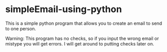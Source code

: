 # simpleEmail-using-python
This is a simple python program that allows you to create an email to send to one person.

Warning: This program has no checks, so if you input the wrong email or mistype you will get errors. I will get around to putting checks later on.
